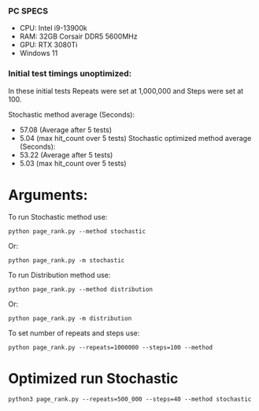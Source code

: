 ### PC SPECS

* CPU: Intel i9-13900k
* RAM: 32GB Corsair DDR5 5600MHz
* GPU: RTX 3080Ti
* Windows 11

### Initial test timings unoptimized:
In these initial tests Repeats were set at 1,000,000
and Steps were set at 100.

Stochastic method average (Seconds): 
* 57.08 (Average after 5 tests)
* 5.04 (max hit_count over 5 tests)
Stochastic optimized method average (Seconds): 
* 53.22 (Average after 5 tests)
* 5.03 (max hit_count over 5 tests)






Arguments:
=========
To run Stochastic method use:
```
python page_rank.py --method stochastic
```
Or:
```
python page_rank.py -m stochastic
```
To run Distribution method use:
```
python page_rank.py --method distribution
```
Or:
```
python page_rank.py -m distribution
```
To set number of repeats and steps use:
```
python page_rank.py --repeats=1000000 --steps=100 --method 
```

Optimized run Stochastic
========================
```
python3 page_rank.py --repeats=500_000 --steps=40 --method stochastic 
```